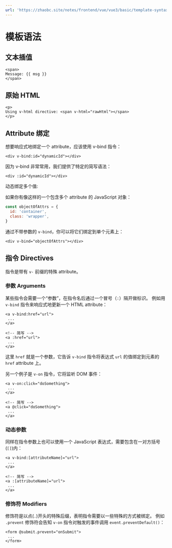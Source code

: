 ```yaml
---
url: 'https://zhaobc.site/notes/frontend/vue/vue3/basic/template-syntax.md'
---
```

# 模板语法

## 文本插值

```vue
<span>
Message: {{ msg }}
</span>
```

## 原始 HTML

```vue
<p>
Using v-html directive: <span v-html="rawHtml"></span>
</p>
```

## Attribute 绑定

想要响应式地绑定一个 attribute，应该使用 v-bind 指令：

```vue
<div v-bind:id="dynamicId"></div>
```

因为 v-bind 非常常用，我们提供了特定的简写语法：

```vue
<div :id="dynamicId"></div>
```

动态绑定多个值:

如果你有像这样的一个包含多个 attribute 的 JavaScript 对象：

```js
const objectOfAttrs = {
  id: 'container',
  class: 'wrapper',
}
```

通过不带参数的 `v-bind`，你可以将它们绑定到单个元素上：

```vue
<div v-bind="objectOfAttrs"></div>
```

## 指令 Directives

指令是带有 `v-` 前缀的特殊 attribute。

### 参数 Arguments

某些指令会需要一个“参数”，在指令名后通过一个冒号（`:`）隔开做标识。
例如用 `v-bind` 指令来响应式地更新一个 HTML attribute：

```vue
<a v-bind:href="url">
 ...
</a>

<!-- 简写 -->
<a :href="url">
 ...
</a>
```

这里 `href` 就是一个参数，它告诉 `v-bind` 指令将表达式 `url` 的值绑定到元素的 `href` attribute 上。

另一个例子是 `v-on` 指令，它将监听 DOM 事件：

```vue
<a v-on:click="doSomething">
 ...
</a>

<!-- 简写 -->
<a @click="doSomething">
 ...
</a>
```

### 动态参数

同样在指令参数上也可以使用一个 JavaScript 表达式，需要包含在一对方括号(`[]`)内：

```vue
<a v-bind:[attributeName]="url">
 ...
</a>

<!-- 简写 -->
<a :[attributeName]="url">
 ...
</a>
```

### 修饰符 Modifiers

修饰符是以点(`.`)开头的特殊后缀，表明指令需要以一些特殊的方式被绑定。
例如 `.prevent` 修饰符会告知 `v-on` 指令对触发的事件调用 `event.preventDefault()`：

```vue
<form @submit.prevent="onSubmit">
 ...
</form>
```
